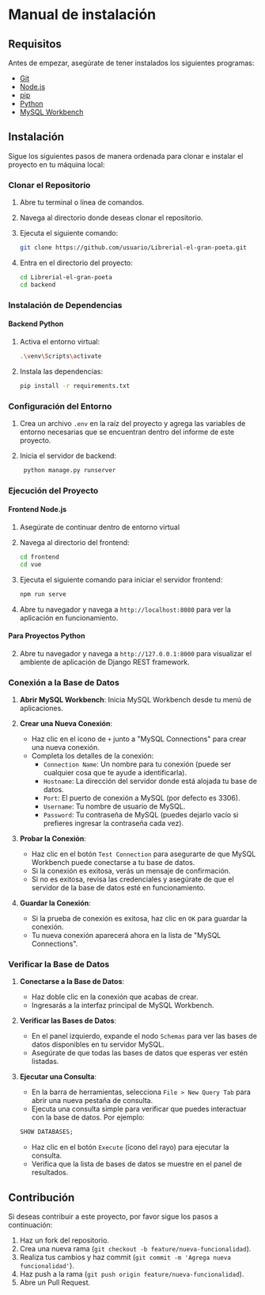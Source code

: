 # Manual de instalación

## Requisitos

Antes de empezar, asegúrate de tener instalados los siguientes programas:

- [Git](https://git-scm.com/)
- [Node.js](https://nodejs.org/)
- [pip](https://pip.pypa.io/en/stable/)
- [Python](https://www.python.org/)
- [MySQL Workbench](https://www.mysql.com/products/workbench/)
  
## Instalación

Sigue los siguientes pasos de manera ordenada para clonar e instalar el proyecto en tu máquina local:

### Clonar el Repositorio

1. Abre tu terminal o línea de comandos.
2. Navega al directorio donde deseas clonar el repositorio.
3. Ejecuta el siguiente comando:

    ```bash
    git clone https://github.com/usuario/Librerial-el-gran-poeta.git
    ```

4. Entra en el directorio del proyecto:

    ```bash
    cd Librerial-el-gran-poeta
    cd backend
    ```

### Instalación de Dependencias

#### Backend Python

1. Activa el entorno virtual:

    ```bash
    .\venv\Scripts\activate
    ```
2. Instala las dependencias:

    ```bash
    pip install -r requirements.txt
    ```
    
### Configuración del Entorno

1. Crea un archivo `.env` en la raíz del proyecto y agrega las variables de entorno necesarias que se encuentran dentro del informe de este proyecto.

2. Inicia el servidor de backend:
   ```bash
    python manage.py runserver
    ```
   
### Ejecución del Proyecto

#### Frontend Node.js
1. Asegúrate de continuar dentro de entorno virtual
2. Navega al directorio del frontend:

    ```bash
    cd frontend
    cd vue
    ```

3. Ejecuta el siguiente comando para iniciar el servidor frontend:

    ```bash
    npm run serve
    ```

4. Abre tu navegador y navega a `http://localhost:8080` para ver la aplicación en funcionamiento.

#### Para Proyectos Python

2. Abre tu navegador y navega a `http://127.0.0.1:8000` para visualizar el ambiente de aplicación de Django REST framework. 


### Conexión a la Base de Datos

1. **Abrir MySQL Workbench**: Inicia MySQL Workbench desde tu menú de aplicaciones.

2. **Crear una Nueva Conexión**:
    - Haz clic en el icono de `+` junto a "MySQL Connections" para crear una nueva conexión.
    - Completa los detalles de la conexión:
        - `Connection Name`: Un nombre para tu conexión (puede ser cualquier cosa que te ayude a identificarla).
        - `Hostname`: La dirección del servidor donde está alojada tu base de datos.
        - `Port`: El puerto de conexión a MySQL (por defecto es 3306).
        - `Username`: Tu nombre de usuario de MySQL.
        - `Password`: Tu contraseña de MySQL (puedes dejarlo vacío si prefieres ingresar la contraseña cada vez).

3. **Probar la Conexión**:
    - Haz clic en el botón `Test Connection` para asegurarte de que MySQL Workbench puede conectarse a tu base de datos.
    - Si la conexión es exitosa, verás un mensaje de confirmación.
    - Si no es exitosa, revisa las credenciales y asegúrate de que el servidor de la base de datos esté en funcionamiento.

4. **Guardar la Conexión**:
    - Si la prueba de conexión es exitosa, haz clic en `OK` para guardar la conexión.
    - Tu nueva conexión aparecerá ahora en la lista de "MySQL Connections".

### Verificar la Base de Datos

1. **Conectarse a la Base de Datos**:
    - Haz doble clic en la conexión que acabas de crear.
    - Ingresarás a la interfaz principal de MySQL Workbench.

2. **Verificar las Bases de Datos**:
    - En el panel izquierdo, expande el nodo `Schemas` para ver las bases de datos disponibles en tu servidor MySQL.
    - Asegúrate de que todas las bases de datos que esperas ver estén listadas.

3. **Ejecutar una Consulta**:
    - En la barra de herramientas, selecciona `File > New Query Tab` para abrir una nueva pestaña de consulta.
    - Ejecuta una consulta simple para verificar que puedes interactuar con la base de datos. Por ejemplo:

    ```sql
    SHOW DATABASES;
    ```

    - Haz clic en el botón `Execute` (ícono del rayo) para ejecutar la consulta.
    - Verifica que la lista de bases de datos se muestre en el panel de resultados.


## Contribución

Si deseas contribuir a este proyecto, por favor sigue los pasos a continuación:

1. Haz un fork del repositorio.
2. Crea una nueva rama (`git checkout -b feature/nueva-funcionalidad`).
3. Realiza tus cambios y haz commit (`git commit -m 'Agrega nueva funcionalidad'`).
4. Haz push a la rama (`git push origin feature/nueva-funcionalidad`).
5. Abre un Pull Request.
